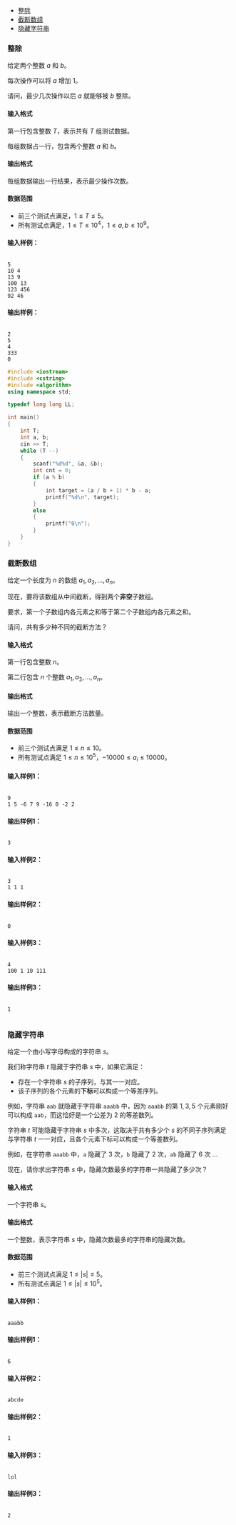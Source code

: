
<!-- @import "[TOC]" {cmd="toc" depthFrom=1 depthTo=6 orderedList=false} -->

<!-- code_chunk_output -->

- [整除](#整除)
- [截断数组](#截断数组)
- [隐藏字符串](#隐藏字符串)

<!-- /code_chunk_output -->

### 整除

给定两个整数 $a$ 和 $b$。

每次操作可以将 $a$ 增加 $1$。

请问，最少几次操作以后 $a$ 就能够被 $b$ 整除。

<h4>输入格式</h4>

第一行包含整数 $T$，表示共有 $T$ 组测试数据。

每组数据占一行，包含两个整数 $a$ 和 $b$。

<h4>输出格式</h4>

<p>每组数据输出一行结果，表示最少操作次数。</p>

<h4>数据范围</h4>

- 前三个测试点满足，$1 \le T \le 5$。
- 所有测试点满足，$1 \le T \le 10^4$，$1 \le a,b \le 10^9$。

<h4>输入样例：</h4>

<pre><code>
5
10 4
13 9
100 13
123 456
92 46
</code></pre>

<h4>输出样例：</h4>

<pre><code>
2
5
4
333
0
</code></pre>

```cpp
#include <iostream>
#include <cstring>
#include <algorithm>
using namespace std;

typedef long long LL;

int main()
{
    int T;
    int a, b;
    cin >> T;
    while (T --)
    {
        scanf("%d%d", &a, &b);
        int cnt = 0;
        if (a % b)
        {
            int target = (a / b + 1) * b - a;
            printf("%d\n", target);
        }
        else
        {
            printf("0\n");
        }
    }
}
```

### 截断数组

给定一个长度为 $n$ 的数组 $a_1,a_2,...,a_n$。

<p>现在，要将该数组从中间截断，得到两个<strong>非空</strong>子数组。</p>

<p>要求，第一个子数组内各元素之和等于第二个子数组内各元素之和。</p>

<p>请问，共有多少种不同的截断方法？</p>

<h4>输入格式</h4>

第一行包含整数 $n$。

第二行包含 $n$ 个整数 $a_1,a_2,...,a_n$。

<h4>输出格式</h4>

<p>输出一个整数，表示截断方法数量。</p>

<h4>数据范围</h4>

- 前三个测试点满足 $1 \le n \le 10$。
- 所有测试点满足 $1 \le n \le 10^5$，$-10000 \le a_i \le 10000$。

<h4>输入样例1：</h4>

<pre><code>
9
1 5 -6 7 9 -16 0 -2 2
</code></pre>

<h4>输出样例1：</h4>

<pre><code>
3
</code></pre>

<h4>输入样例2：</h4>

<pre><code>
3
1 1 1
</code></pre>

<h4>输出样例2：</h4>

<pre><code>
0
</code></pre>

<h4>输入样例3：</h4>

<pre><code>
4
100 1 10 111
</code></pre>

<h4>输出样例3：</h4>

<pre><code>
1
</code></pre>

```cpp

```

### 隐藏字符串

给定一个由小写字母构成的字符串 $s$。

我们称字符串 $t$ 隐藏于字符串 $s$ 中，如果它满足：
- 存在一个字符串 $s$ 的子序列，与其一一对应。
- 该子序列的各个元素的<strong>下标</strong>可以构成一个等差序列。


例如，字符串 <code>aab</code> 就隐藏于字符串 <code>aaabb</code> 中，因为 <code>aaabb</code> 的第 $1,3,5$ 个元素刚好可以构成 <code>aab</code>，而这恰好是一个公差为 $2$ 的等差数列。

字符串 $t$ 可能隐藏于字符串 $s$ 中多次，这取决于共有多少个 $s$ 的不同子序列满足与字符串 $t$ 一一对应，且各个元素下标可以构成一个等差数列。

例如，在字符串 <code>aaabb</code> 中，<code>a</code> 隐藏了 $3$ 次，<code>b</code> 隐藏了 $2$ 次，<code>ab</code> 隐藏了 $6$ 次 ...

现在，请你求出字符串 $s$ 中，隐藏次数最多的字符串一共隐藏了多少次？

<h4>输入格式</h4>

一个字符串 $s$。

<h4>输出格式</h4>

一个整数，表示字符串 $s$ 中，隐藏次数最多的字符串的隐藏次数。

<h4>数据范围</h4>

- 前三个测试点满足 $1 \le |s| \le 5$。
- 所有测试点满足 $1 \le |s| \le 10^5$。

<h4>输入样例1：</h4>

<pre><code>
aaabb
</code></pre>

<h4>输出样例1：</h4>

<pre><code>
6
</code></pre>

<h4>输入样例2：</h4>

<pre><code>
abcde
</code></pre>

<h4>输出样例2：</h4>

<pre><code>
1
</code></pre>

<h4>输入样例3：</h4>

<pre><code>
lol
</code></pre>

<h4>输出样例3：</h4>

<pre><code>
2
</code></pre>

